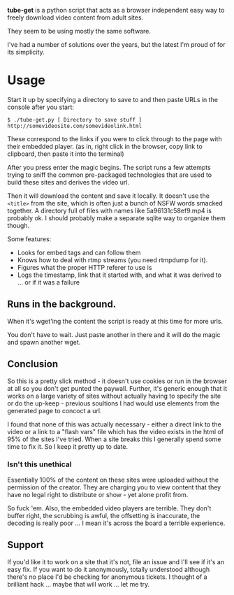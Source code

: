**tube-get** is a python script that acts as a browser independent easy way to freely download video content from adult sites.

They seem to be using mostly the same software.

I've had a number of solutions over the years, but the latest I'm proud of for its simplicity.

# Usage

Start it up by specifying a directory to save to and then paste URLs in the console after you start:

    $ ./tube-get.py [ Directory to save stuff ]
    http://somevideosite.com/somevideolink.html

These correspond to the links if you were to click through to the page with their embedded player. (as in, right click in the browser, copy link to clipboard, then paste it into the terminal)

After you press enter the magic begins.  The script runs a few attempts trying to sniff the common pre-packaged technologies that are used to build these sites and derives the video url.

Then it will download the content and save it locally. It doesn't use the `<title>` from the site, which is often just a bunch of NSFW words smacked together. A directory full of files with names like 5a96131c58ef9.mp4 is probably ok.  I should probably make a separate sqlite way to organize them though.

Some features:
 
 * Looks for embed tags and can follow them
 * Knows how to deal with rtmp streams (you need rtmpdump for it).
 * Figures what the proper HTTP referer to use is
 * Logs the timestamp, link that it started with, and what it was derived to ... or if it was a failure

## Runs in the background.

When it's wget'ing the content the script is ready at this time for more urls.

You don't have to wait.  Just paste another in there and it will do the magic and spawn another wget.  

## Conclusion

So this is a pretty slick method - it doesn't use cookies or run in the browser at all so you don't get punted the paywall.  Further, it's generic enough that it works on a large variety of sites without actually having to specify the site or do the up-keep - previous soultions I had would use elements from the generated page to concoct a url. 

I found that none of this was actually necessary - either a direct link to the video or a link to a "flash vars" file which has the video exists in the html of 95% of the sites I've tried. When a site breaks this I generally spend some time to fix it.  So I keep it pretty up to date.

### Isn't this unethical

Essentially 100% of the content on these sites were uploaded without the permission of the creator.  They are charging you to view content that they have no legal right to distribute or show - yet alone profit from.

So fuck 'em. Also, the embedded video players are terrible. They don't buffer right, the scrubbing is awful, the offsetting is inaccurate, the decoding is really poor ... I mean it's across the board a terrible experience.

## Support

If you'd like it to work on a site that it's not, file an issue and I'll see if it's an easy fix. If you want to do it anonymously, totally understood although there's no place I'd be checking for anonymous tickets. I thought of a brilliant hack ... maybe that will work ... let me try.
